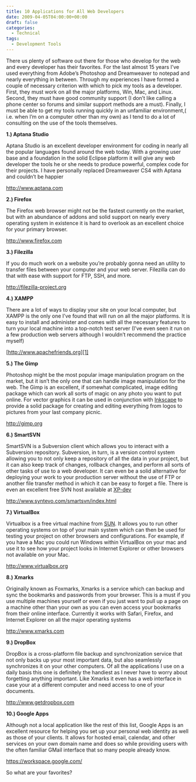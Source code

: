 ```yaml
---
title: 10 Applications for All Web Developers
date: 2009-04-05T04:00:00+00:00
draft: false
categories:
  - Technical
tags:
  - Development Tools
---
```


There us plenty of software out there for those who develop for the web and every developer has their favorites. For the last almost 15 years I’ve used everything from Adobe’s Photoshop and Dreamweaver to notepad and nearly everything in between. Through my experiences I have formed a couple of necessary criterion with which to pick my tools as a developer. First, they must work on all the major platforms, Win, Mac, and Linux. Second, they must have good community support (I don’t like calling a phone center so forums and similar support methods are a must). Finally, I must be able to get my tools running quickly in an unfamiliar environment,( i.e. when I’m on a computer other than my own) as I tend to do a lot of consulting on the use of the tools themselves.

**1.) Aptana Studio**

Aptana Studio is an excellent developer environment for coding in nearly all the popular languages found around the web today. With a growing user base and a foundation in the solid Eclipse platform it will give any web developer the tools he or she needs to produce powerful, complex code for their projects. I have personally replaced Dreamweaver CS4 with Aptana and couldn’t be happier

<http://www.aptana.com>

**2.) Firefox**

The Firefox web browser might not be the fastest currently on the market, but with an abundance of addons and solid support on nearly every operating system in existence it is hard to overlook as an excellent choice for your primary browser.

<http://www.firefox.com>

**3.) Filezilla**

If you do much work on a website you’re probably gonna need an utility to transfer files between your computer and your web server. Filezilla can do that with ease with support for FTP, SSH, and more.

<http://filezilla-project.org>

**4.) XAMPP**

There are a lot of ways to display your site on your local computer, but XAMPP is the only one I’ve found that will run on all the major platforms. It is easy to install and administer and comes with all the necessary features to turn your local machine into a top-notch test server (I’ve even seen it run on a few production web servers although I wouldn’t recommend the practice myself)

[http://www.apachefriends.org][1]

**5.) The Gimp**

Photoshop might be the most popular image manipulation program on the market, but it isn’t the only one that can handle image manipulation for the web. The Gimp is an excellent, if somewhat complicated, image editing package which can work all sorts of magic on any photo you want to put online. For vector graphics it can be used in conjunction with <a href="http://www.inkscape.org" target="_blank" rel="noopener noreferrer">Inkscape</a> to provide a solid package for creating and editing everything from logos to pictures from your last company picnic.

<http://gimp.org>

**6.) SmartSVN**

SmartSVN is a Subversion client which allows you to interact with a Subversion repository. Subversion, in turn, is a version control system allowing you to not only keep a repository of all the data in your project, but it can also keep track of changes, rollback changes, and perform all sorts of other tasks of use to a web developer. It can even be a solid alternative for deploying your work to your production server without the use of FTP or another file transfer method in which it can be easy to forget a file. There is even an excellent free SVN host available at <a href="http://xp-dev.com/" target="_blank" rel="noopener noreferrer">XP-dev</a>

<http://www.syntevo.com/smartsvn/index.html>

**7.) VirtualBox**

Virtualbox is a free virtual machine from <a href="http://www.sun.com/" target="_blank" rel="noopener noreferrer">SUN</a>. It allows you to run other operating systems on top of your main system which can then be used for testing your project on other browsers and configurations. For example, if you have a Mac you could run Windows within VirtualBox on your mac and use it to see how your project looks in Internet Explorer or other browsers not available on your Mac.

<http://www.virtualbox.org>

**8.) Xmarks**

Originally known as Foxmarks, Xmarks is a service which can backup and sync the bookmarks and passwords from your browser. This is a must if you use multiple machines yourself or even if you just want to pull up a page on a machine other than your own as you can even access your bookmarks from their online interface. Currently it works with Safari, Firefox, and Internet Explorer on all the major operating systems

http://www.xmarks.com

**9.) DropBox**

DropBox is a cross-platform file backup and synchronization service that not only backs up your most important data, but also seamlessly synchronizes it on your other computers. Of all the applications I use on a daily basis this one is definitely the handiest as I never have to worry about forgetting anything important. Like Xmarks it even has a web interface in case your at a different computer and need access to one of your documents.

<http://www.getdropbox.com>

**10.) Google Apps**

Although not a local application like the rest of this list, Google Apps is an excellent resource for helping you set up your personal web identity as well as those of your clients. It allows for hosted email, calendar, and other services on your own domain name and does so while providing users with the often familiar GMail interface that so many people already know.

<https://workspace.google.com/>

So what are your favorites?

 [1]: https://www.apachefriends.org